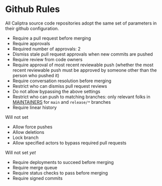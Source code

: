 # Github Rules

All Caliptra source code repositories adopt the same set of parameters in their
github configuration.

* Require a pull request before merging
* Require approvals
* Required number of approvals: 2
* Dismiss stale pull request approvals when new commits are pushed
* Require review from code owners
* Require approval of most recent reviewable push (whether the most recent reviewable push must be approved by someone other than the person who pushed it)
* Require conversation resolution before merging
* Restrict who can dismiss pull request reviews
* Do not allow bypassing the above settings
* Restrict who can push to matching branches: only relevant folks in [MAINTAINERS](MAINTAINERS.md) for `main` and `release/*` branches
* Require linear history

Will not set
* Allow force pushes
* Allow deletions
* Lock branch
* Allow specified actors to bypass required pull requests

Will not set _yet_
* Require deployments to succeed before merging
* Require merge queue
* Require status checks to pass before merging
* Require signed commits


